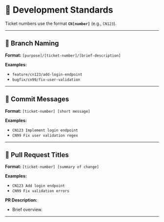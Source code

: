 # 📂 Development Standards

Ticket numbers use the format **`CN[number]`** (e.g., `CN123`).

---

## 📓 Branch Naming

**Format:** `[purpose]/[ticket-number]/[brief-description]`

**Examples:**
- `feature/cn123/add-login-endpoint`
- `bugfix/cn99/fix-user-validation`

---

## 📂 Commit Messages

**Format:** `[ticket-number] [short message]`

**Examples:**
- `CN123 Implement login endpoint`
- `CN99 Fix user validation regex`

---

## 🔗 Pull Request Titles

**Format:** `[ticket-number] [summary of change]`

**Examples:**
- `CN123 Add login endpoint`
- `CN99 Fix validation errors`

**PR Description:**
- Brief overview.

---
